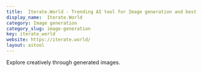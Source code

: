 ```yaml
---
title:  Iterate.World - Trending AI tool for Image generation and best alternatives
display_name:  Iterate.World
category: Image generation
category_slug: image-generation
key: iterate_world
website: https://iterate.world/
layout: aitool
---
```


Explore creatively through generated images.
